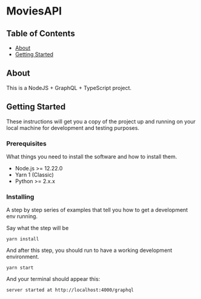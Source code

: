 # MoviesAPI

## Table of Contents

- [About](#about)
- [Getting Started](#getting_started)

## About <a name = "about"></a>

This is a NodeJS + GraphQL + TypeScript project.

## Getting Started <a name = "getting_started"></a>

These instructions will get you a copy of the project up and running on your local machine for development and testing purposes.

### Prerequisites

What things you need to install the software and how to install them.

- Node.js >= 12.22.0
- Yarn 1 (Classic)
- Python >= 2.x.x

### Installing

A step by step series of examples that tell you how to get a development env running.

Say what the step will be

```
yarn install
```
And after this step, you should run to have a working development environment.

```
yarn start
```

And your terminal should appear this:

```
server started at http://localhost:4000/graphql
```
